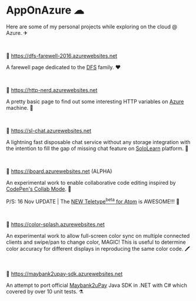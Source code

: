 # AppOnAzure ☁
Here are some of my personal projects while exploring on the cloud @ Azure. ✈

<br />

🔗 https://dfs-farewell-2016.azurewebsites.net

A farewell page dedicated to the [DFS](http://www.dynafront.com/) family. ❤

<br />

🔗 https://http-nerd.azurewebsites.net

A pretty basic page to find out some interesting HTTP variables on [Azure](https://azure.microsoft.com) machine. 🔎

<br />

🔗 https://sl-chat.azurewebsites.net

A lightning fast disposable chat service without any storage integration with the intention to fill the gap of missing chat feature on [SoloLearn](https://www.sololearn.com/) platform. 💬

<br />

🔗 https://iboard.azurewebsites.net (ALPHA)

An experimental work to enable collaborative code editing inspired by [CodePen's Collab Mode](https://blog.codepen.io/documentation/pro-features/collab-mode/). 🤝

P/S: 16 Nov UPDATE | The [NEW Teletype<sup>beta</sup> for Atom](https://teletype.atom.io/) is AWESOME!!! 💫

<br />

🔗 https://color-splash.azurewebsites.net

An experimental work to allow full-screen color sync on multiple connected clients and swipe/pan to change color, MAGIC! This is useful to determine color accuracy for different displays in reproducing the same color code. 🖍

<br />

🔗 https://maybank2upay-sdk.azurewebsites.net

An attempt to port official [Maybank2uPay](https://m2upay.maybank2u.com.my/sdk) Java SDK in .NET with C# which covered by over 10 unit tests. ⚗️
